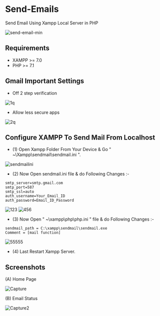 # Send-Emails
Send Email Using Xampp Local Server in PHP

![send-email-min](https://user-images.githubusercontent.com/26626045/55874579-a032cc00-5b47-11e9-8794-5033be429468.jpg)

## Requirements
* XAMPP >= 7.0
* PHP >= 7.1

## Gmail Important Settings
* Off 2 step verification

![1q](https://user-images.githubusercontent.com/26626045/55874400-1be04900-5b47-11e9-856d-32a9849985a1.jpg)

* Allow less secure apps

![2q](https://user-images.githubusercontent.com/26626045/55874403-1d117600-5b47-11e9-8c5c-51c3655c5527.jpg)


## Configure XAMPP To Send Mail From Localhost

* (1) Open Xampp Folder From Your Device & Go " ~\Xampp\sendmail\sendmail.ini ".

![sendmailini](https://user-images.githubusercontent.com/26626045/55871683-074c8280-5b40-11e9-8a43-ef77c7e96e66.jpg)

* (2) Now Open sendmail.ini file & do Following Changes :-

```
smtp_server=smtp.gmail.com
smtp_port=587
smtp_ssl=auto
auth_username=Your_Email_ID
auth_password=Email_ID_Password
```

![123](https://user-images.githubusercontent.com/26626045/55872790-bb4f0d00-5b42-11e9-8db2-aab625e4cd10.jpg)
![456](https://user-images.githubusercontent.com/26626045/55872791-bb4f0d00-5b42-11e9-8bb8-92faebf1d39c.jpg)


* (3) Now Open " ~\xampp\php\php.ini " file & do Following Changes :-

```
sendmail_path = C:\xampp\sendmail\sendmail.exe
Comment = [mail function]
```

![55555](https://user-images.githubusercontent.com/26626045/55874043-0b7b9e80-5b46-11e9-917c-e9e3ad09b4f8.jpg)

* (4) Last Restart Xampp Server.

## Screenshots

(A) Home Page

![Capture](https://user-images.githubusercontent.com/26626045/55874650-d6704b80-5b47-11e9-9c8c-f2077aaaf257.PNG)

(B) Email Status 

![Capture2](https://user-images.githubusercontent.com/26626045/55874678-eb4cdf00-5b47-11e9-9bb1-60c58424f803.PNG)

